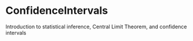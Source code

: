 # ConfidenceIntervals
Introduction to statistical inference, Central Limit Theorem, and confidence intervals
